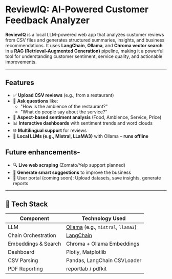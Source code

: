 # ReviewIQ: AI-Powered Customer Feedback Analyzer

**ReviewIQ** is a local LLM-powered web app that analyzes customer reviews from CSV files and generates structured summaries, insights, and business recommendations. It uses **LangChain**, **Ollama**, and **Chroma vector search** in a **RAG (Retrieval-Augmented Generation)** pipeline, making it a powerful tool for understanding customer sentiment, service quality, and actionable improvements.

---

## Features

- ✅ **Upload CSV reviews** (e.g., from a restaurant)
- 💬 **Ask questions** like:
  - "How is the ambience of the restaurant?"
  - "What do people say about the service?"
- 🧠 **Aspect-based sentiment analysis** (Food, Ambience, Service, Price)
- 📊 **Interactive dashboards** with sentiment trends and word clouds
- 🌐 **Multilingual support** for reviews
- 🤖 **Local LLMs (e.g., Mistral, LLaMA3)** with Ollama – **runs offline**
  
## Future enhancements-
  
- 🔍 **Live web scraping** (Zomato/Yelp support planned)
- 📄 **Generate smart suggestions** to improve the business
- 🔐 User portal (coming soon): Upload datasets, save insights, generate reports

---

## 🧱 Tech Stack

| Component           | Technology Used           |
|---------------------|---------------------------|
| LLM                 | [Ollama](https://ollama.com/) (e.g., `mistral`, `llama3`) |
| Chain Orchestration| [LangChain](https://www.langchain.com/) |
| Embeddings & Search| Chroma + Ollama Embeddings |
| Dashboard           | Plotly, Matplotlib        |
| CSV Parsing         | Pandas, LangChain CSVLoader |
| PDF Reporting       | reportlab / pdfkit        |


